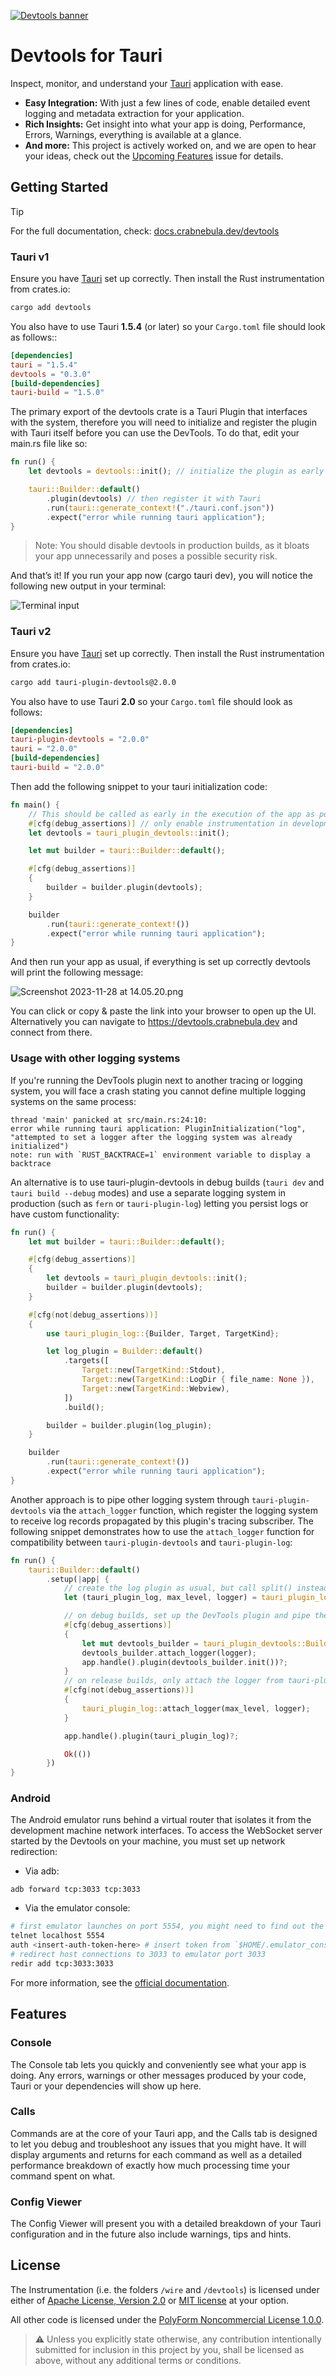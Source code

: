[![Devtools banner](/docs/gh-banner.webp)](https://devtools.crabnebula.dev)

# Devtools for Tauri

Inspect, monitor, and understand your [Tauri](https://tauri.app) application with ease.

- **Easy Integration:** With just a few lines of code, enable detailed event logging and metadata extraction for your application.
- **Rich Insights:** Get insight into what your app is doing, Performance, Errors, Warnings, everything is available at a glance.
- **And more:** This project is actively worked on, and we are open to hear your ideas, check out the [Upcoming Features]() issue for details.

## Getting Started

> [!TIP]
> For the full documentation, check: [docs.crabnebula.dev/devtools](https://docs.crabnebula.dev/devtools)

### Tauri v1

Ensure you have [Tauri](https://tauri.app/v1/guides/getting-started/setup/) set up correctly. Then install the Rust instrumentation from crates.io:

```sh
cargo add devtools
```

You also have to use Tauri **1.5.4** (or later) so your `Cargo.toml` file should look as follows::

```toml
[dependencies]
tauri = "1.5.4"
devtools = "0.3.0"
[build-dependencies]
tauri-build = "1.5.0"
```

The primary export of the devtools crate is a Tauri Plugin that interfaces with the system, therefore you will need to initialize and register the plugin with Tauri itself before you can use the DevTools. To do that, edit your main.rs file like so:

```rust
fn run() {
    let devtools = devtools::init(); // initialize the plugin as early as possible

    tauri::Builder::default()
        .plugin(devtools) // then register it with Tauri
        .run(tauri::generate_context!("./tauri.conf.json"))
        .expect("error while running tauri application");
}
```

> Note: You should disable devtools in production builds, as it bloats your app unnecessarily and poses a possible security risk.

And that’s it! If you run your app now (cargo tauri dev), you will notice the following new output in your terminal:

![Terminal input](docs/devtools-running.png)

### Tauri v2

Ensure you have [Tauri](https://v2.tauri.app/guides/create/) set up correctly. Then install the Rust instrumentation from crates.io:

```sh
cargo add tauri-plugin-devtools@2.0.0
```

You also have to use Tauri **2.0** so your `Cargo.toml` file should look as follows:

```toml
[dependencies]
tauri-plugin-devtools = "2.0.0"
tauri = "2.0.0"
[build-dependencies]
tauri-build = "2.0.0"
```

Then add the following snippet to your tauri initialization code:

```rust
fn main() {
    // This should be called as early in the execution of the app as possible
    #[cfg(debug_assertions)] // only enable instrumentation in development builds
    let devtools = tauri_plugin_devtools::init();

    let mut builder = tauri::Builder::default();

    #[cfg(debug_assertions)]
    {
        builder = builder.plugin(devtools);
    }

    builder
        .run(tauri::generate_context!())
        .expect("error while running tauri application");
}
```

And then run your app as usual, if everything is set up correctly devtools will print the following message:

![Screenshot 2023-11-28 at 14.05.20.png](https://github.com/crabnebula-dev/devtools/blob/f9970a0daa40757256aa1b32c93d66039cbdd041/Screenshot.png)

You can click or copy & paste the link into your browser to open up the UI.
Alternatively you can navigate to https://devtools.crabnebula.dev and connect from there.

### Usage with other logging systems

If you're running the DevTools plugin next to another tracing or logging system, you will face a crash
stating you cannot define multiple logging systems on the same process:

```
thread 'main' panicked at src/main.rs:24:10:
error while running tauri application: PluginInitialization("log", "attempted to set a logger after the logging system was already initialized")
note: run with `RUST_BACKTRACE=1` environment variable to display a backtrace
```

An alternative is to use tauri-plugin-devtools in debug builds (`tauri dev` and `tauri build --debug` modes)
and use a separate logging system in production (such as `fern` or `tauri-plugin-log`) letting you persist logs or have custom functionality:

```rust
fn run() {
    let mut builder = tauri::Builder::default();

    #[cfg(debug_assertions)]
    {
        let devtools = tauri_plugin_devtools::init();
        builder = builder.plugin(devtools);
    }

    #[cfg(not(debug_assertions))]
    {
        use tauri_plugin_log::{Builder, Target, TargetKind};

        let log_plugin = Builder::default()
            .targets([
                Target::new(TargetKind::Stdout),
                Target::new(TargetKind::LogDir { file_name: None }),
                Target::new(TargetKind::Webview),
            ])
            .build();

        builder = builder.plugin(log_plugin);
    }

    builder
        .run(tauri::generate_context!())
        .expect("error while running tauri application");
}
```

Another approach is to pipe other logging system through `tauri-plugin-devtools` via the `attach_logger` function,
which register the logging system to receive log records propagated by this plugin's tracing subscriber.
The following snippet demonstrates how to use the `attach_logger` function for compatibility between
`tauri-plugin-devtools` and `tauri-plugin-log`:

```rust
fn run() {
    tauri::Builder::default()
        .setup(|app| {
            // create the log plugin as usual, but call split() instead of build()
            let (tauri_plugin_log, max_level, logger) = tauri_plugin_log::Builder::new().split(app.handle())?;

            // on debug builds, set up the DevTools plugin and pipe the logger from tauri-plugin-log
            #[cfg(debug_assertions)]
            {
                let mut devtools_builder = tauri_plugin_devtools::Builder::default();
                devtools_builder.attach_logger(logger);
                app.handle().plugin(devtools_builder.init())?;
            }
            // on release builds, only attach the logger from tauri-plugin-log
            #[cfg(not(debug_assertions))]
            {
                tauri_plugin_log::attach_logger(max_level, logger);
            }

            app.handle().plugin(tauri_plugin_log)?;

            Ok(())
        })
}
```

### Android

The Android emulator runs behind a virtual router that isolates it from the development machine network interfaces.
To access the WebSocket server started by the Devtools on your machine, you must set up network redirection:

- Via adb:

```
adb forward tcp:3033 tcp:3033
```

- Via the emulator console:

```sh
# first emulator launches on port 5554, you might need to find out the port via `$ adb devices`
telnet localhost 5554
auth <insert-auth-token-here> # insert token from `$HOME/.emulator_console_auth_token`
# redirect host connections to 3033 to emulator port 3033
redir add tcp:3033:3033
```

For more information, see the [official documentation](https://developer.android.com/studio/run/emulator-networking#redirection).

## Features

### Console

The Console tab lets you quickly and conveniently see what your app is doing.
Any errors, warnings or other messages produced by your code, Tauri or your dependencies will show up here.

### Calls

Commands are at the core of your Tauri app, and the Calls tab is designed to let you debug and troubleshoot any
issues that you might have. It will display arguments and returns for each command as well as a detailed performance
breakdown of exactly how much processing time your command spent on what.

### Config Viewer

The Config Viewer will present you with a detailed breakdown of your Tauri configuration and in the future also include
warnings, tips and hints.

## License

The Instrumentation (i.e. the folders `/wire` and `/devtools`) is licensed under either of [Apache License, Version 2.0](./LICENSES/Apache-2.0.md) or [MIT license](./LICENSES/MIT.md) at your option.

All other code is licensed under the [PolyForm Noncommercial License 1.0.0](./LICENSES/Polyform-Noncommercial.md).

> ⚠️ Unless you explicitly state otherwise, any contribution intentionally submitted for inclusion in this project by you, shall be licensed as above, without any additional terms or conditions.
